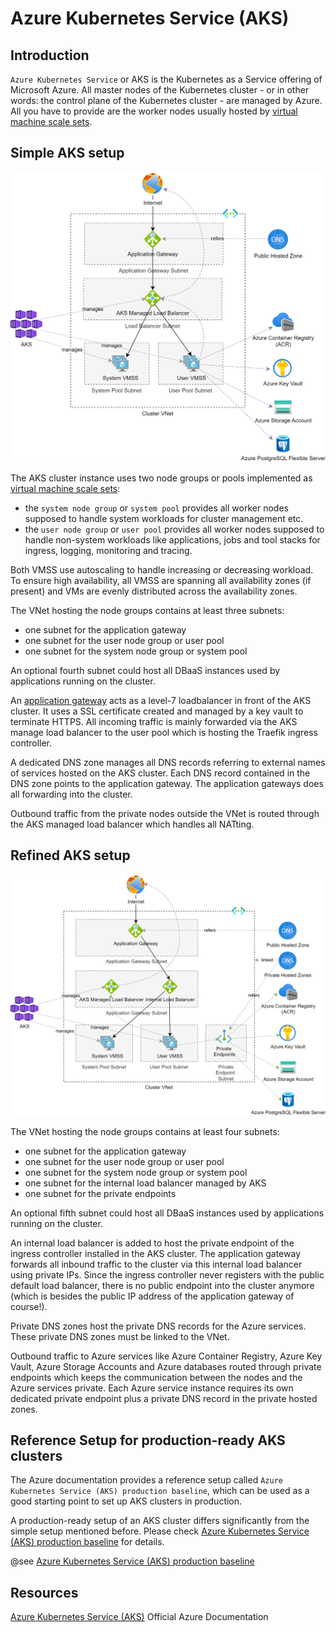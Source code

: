 # Azure Kubernetes Service (AKS)

## Introduction

`Azure Kubernetes Service` or AKS is the Kubernetes as a Service offering of Microsoft Azure.
All master nodes of the Kubernetes cluster - or in other words: the control plane of the Kubernetes cluster - 
are managed by Azure. 
All you have to provide are the worker nodes usually hosted by [virtual machine scale sets](../vm/vm_basics.md#virtual-machine-scale-set).

## Simple AKS setup

![](img/az_aks_simple_public.png)

The AKS cluster instance uses two node groups or pools implemented as [virtual machine scale sets](../vm/vm_basics.md#virtual-machine-scale-set):

* the `system node group` or `system pool` provides all worker nodes supposed to handle system workloads for cluster management etc.
* the `user node group` or `user pool` provides all worker nodes supposed to handle non-system workloads 
like applications, jobs and tool stacks for ingress, logging, monitoring and tracing.

Both VMSS use autoscaling to handle increasing or decreasing workload. 
To ensure high availability, all VMSS are spanning all availability zones (if present) and 
VMs are evenly distributed across the availability zones.

The VNet hosting the node groups contains at least three subnets:

* one subnet for the application gateway
* one subnet for the user node group or user pool
* one subnet for the system node group or system pool

An optional fourth subnet could host all DBaaS instances used by applications running on the cluster.

An [application gateway](../vnet/vnet_basics.md#application-gateway) acts as a level-7 loadbalancer in front of the AKS cluster.
It uses a SSL certificate created and managed by a key vault to terminate HTTPS. 
All incoming traffic is mainly forwarded via the AKS manage load balancer to the user pool which is hosting the Traefik ingress controller.

A dedicated DNS zone manages all DNS records referring to external names of services hosted on the AKS cluster.
Each DNS record contained in the DNS zone points to the application gateway. The application gateways does all forwarding into the cluster. 

Outbound traffic from the private nodes outside the VNet is routed through the AKS managed load balancer which handles all NATting.

## Refined AKS setup

![](img/az_aks_refined_private.png)

The VNet hosting the node groups contains at least four subnets:

* one subnet for the application gateway
* one subnet for the user node group or user pool
* one subnet for the system node group or system pool
* one subnet for the internal load balancer managed by AKS
* one subnet for the private endpoints

An optional fifth subnet could host all DBaaS instances used by applications running on the cluster.

An internal load balancer is added to host the private endpoint of the ingress controller installed in the AKS cluster.
The application gateway forwards all inbound traffic to the cluster via this internal load balancer using private IPs.
Since the ingress controller never registers with the public default load balancer, there is no public endpoint into the cluster anymore
(which is besides the public IP address of the application gateway of course!).

Private DNS zones host the private DNS records for the Azure services. These private DNS zones must be linked to the VNet.

Outbound traffic to Azure services like Azure Container Registry, Azure Key Vault, Azure Storage Accounts and Azure databases
routed through private endpoints which keeps the communication between the nodes and the Azure services private. Each Azure service instance
requires its own dedicated private endpoint plus a private DNS record in the private hosted zones.

## Reference Setup for production-ready AKS clusters

The Azure documentation provides a reference setup called `Azure Kubernetes Service (AKS) production baseline`, which
can be used as a good starting point to set up AKS clusters in production.

A production-ready setup of an AKS cluster differs significantly from the simple setup mentioned before.
Please check [Azure Kubernetes Service (AKS) production baseline](https://docs.microsoft.com/en-us/azure/architecture/reference-architectures/containers/aks/secure-baseline-aks) for details.

@see [Azure Kubernetes Service (AKS) production baseline](https://docs.microsoft.com/en-us/azure/architecture/reference-architectures/containers/aks/secure-baseline-aks)

## Resources

[Azure Kubernetes Service (AKS)](https://docs.microsoft.com/en-us/azure/aks/) Official Azure Documentation